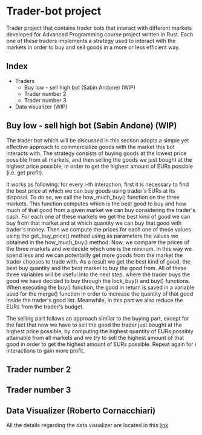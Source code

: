 # Trader-bot project 
Trader project that contains trader bots that interact with different markets developed for Advanced Programming course project written in Rust. Each one of these traders implements a strategy used to interact with the markets in order to buy and sell goods in a more or less efficient way.

## Index
* Traders
  * Buy low - sell high bot (Sabin Andone) (WIP)
  * Trader number 2 
  * Trader number 3
* Data visualizer (WIP)

## Buy low - sell high bot (Sabin Andone) (WIP)
The trader bot which will be discussed in this section adopts a simple yet effective approach to commercialize goods with the market this bot interacts with. The strategy consists of buying goods at the lowest price possible from all markets, and then selling the goods we just bought at the highest price possible, in order to get the highest amount of EURs possible (i.e. get profit).   

It works as following: for every i-th interaction, first it is necessary to find the best price at which we can buy goods using trader's EURs at its disposal. To do so, we call the how_much_buy() function on the three markets. This function computes which is the best good to buy and how much of that good from a given market we can buy considering the trader's cash. For each one of these markets we get the best kind of good we can buy from that market and at which quantity we can buy that good with trader's money. Then we compute the prices for each one of these values using the get_buy_price() method using as parameters the values we obtained in the how_much_buy() method. Now, we compare the prices of the three markets and we decide which one is the mininum. In this way we spend less and we can potentailly get more goods from the market the trader chooses to trade with. As a result we get the best kind of good, the best buy quantity and the best market to buy the good from. All of these three variables will be useful into the next step, where the trader buys the good we have decided to buy through the lock_buy() and buy() functions. When executing the buy() function, the good in return is saved in a variable used for the merge() function in order to increase the quantity of that good inside the trader's good list. Meanwhile, in this part we also reduce the EURs from the trader's budget.

The selling part follows an approach similar to the buying part, except for the fact that now we have to sell the good the trader just bought at the highest price possible, by computing the highest quantity of EURs possibly attainable from all markets and we try to sell the highest amount of that good in order to get the highest amount of EURs possible. Repeat again for i interactions to gain more profit. 


## Trader number 2 
## Trader number 3

## Data Visualizer (Roberto Cornacchiari)

All the details regarding the data visualizer are located in this [link](https://github.com/RobertoCornacchiari/DataVisualizer)
